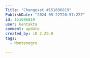 ```yaml
---
Title: "Changeset #151696819"
PublishDate: "2024-05-22T20:57:22Z"
id: 151696819
user: kentakta
comment: update
created_by: iD 2.29.0
tags:
  - Montenegro

---
```

